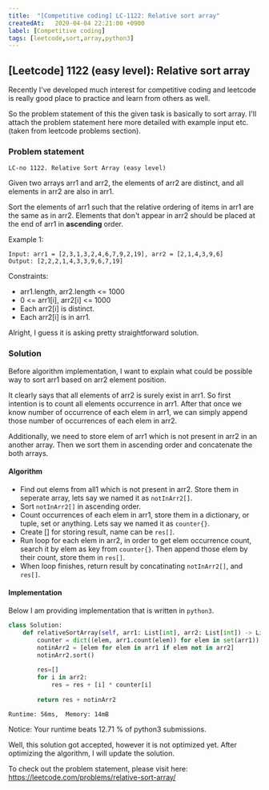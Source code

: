 ```yaml
---
title:  "[Competitive coding] LC-1122: Relative sort array"
createdAt:   2020-04-04 22:21:00 +0900
label: [Competitive coding]
tags: [leetcode,sort,array,python3]
---
```


## [Leetcode] 1122 (easy level): Relative sort array

Recently I've developed much interest for competitive coding and leetcode is really good place to practice and learn from others as well.

So the problem statement of this the given task is basically to sort array.
I'll attach the problem statement here more detailed with example input etc. (taken from leetcode problems section).

### Problem statement

`LC-no 1122. Relative Sort Array (easy level)`

Given two arrays arr1 and arr2, the elements of arr2 are distinct, and all elements in arr2 are also in arr1.

Sort the elements of arr1 such that the relative ordering of items in arr1 are the same as in arr2.  Elements that don't appear in arr2 should be placed at the end of arr1 in **ascending** order.

Example 1:
```
Input: arr1 = [2,3,1,3,2,4,6,7,9,2,19], arr2 = [2,1,4,3,9,6]
Output: [2,2,2,1,4,3,3,9,6,7,19]
```
Constraints:
 - arr1.length, arr2.length <= 1000
 - 0 <= arr1[i], arr2[i] <= 1000
 - Each arr2[i] is distinct.
 - Each arr2[i] is in arr1.

Alright, I guess it is asking pretty straightforward solution.

### Solution

Before algorithm implementation, I want to explain what could be possible way to sort arr1 based on arr2 element position.

It clearly says that all elements of arr2 is surely exist in arr1. So first intention is to count all elements occurrence in arr1. After that once we know number of occurrence of each elem in arr1, we can simply append those number of occurrences of each elem in arr2. 

Additionally, we need to store elem of arr1 which is not present in arr2 in an another array. Then we sort them in ascending order and concatenate the both arrays.

#### Algorithm
 - Find out elems from all1 which is not present in arr2. Store them in seperate array, lets say we named it as `notInArr2[]`.
 - Sort `notInArr2[]` in ascending order.
 - Count occurrences of each elem in arr1, store them in a dictionary, or tuple, set or anything. Lets say we named it as `counter{}`.
 - Create [] for storing result, name can be `res[]`.
 - Run loop for each elem in arr2, in order to get elem occurrence count, search it by elem as key from `counter{}`. Then append those elem by their count, store them in `res[]`.
 - When loop finishes, return result by concatinating `notInArr2[]`, and `res[]`.
#### Implementation 

Below I am providing implementation that is written in `python3`.

```py
class Solution:
    def relativeSortArray(self, arr1: List[int], arr2: List[int]) -> List[int]:
        counter = dict((elem, arr1.count(elem)) for elem in set(arr1))
        notinArr2 = [elem for elem in arr1 if elem not in arr2]
        notinArr2.sort()
        
        res=[]
        for i in arr2:
            res = res + [i] * counter[i]
        
        return res + notinArr2
```
`
Runtime: 56ms, 
Memory: 14mB
`

Notice:
Your runtime beats 12.71 % of python3 submissions.

Well, this solution got accepted, however it is not optimized yet. After optimizing the algorithm, I will update the solution.

To check out the problem statement, please visit here:
<https://leetcode.com/problems/relative-sort-array/>
